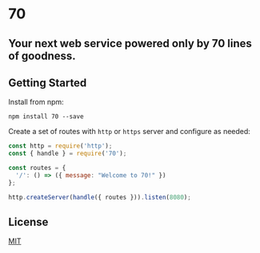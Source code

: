 # 70
Your next web service powered only by 70 lines of goodness.
------

## Getting Started
Install from npm:
```
npm install 70 --save
```

Create a set of routes with `http` or `https` server and configure as needed:
```javascript
const http = require('http');
const { handle } = require('70');

const routes = {
  '/': () => ({ message: "Welcome to 70!" })
};

http.createServer(handle({ routes })).listen(8080);
```

## License
[MIT](./LICENSE)
